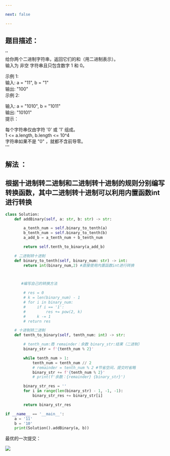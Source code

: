 ```yaml
---

next: false

---
```




<BlogInfo id="1332"/>

## **题目描述：**  


''  
给你两个二进制字符串，返回它们的和（用二进制表示）。  
输入为 非空 字符串且只包含数字 1 和 0。

示例 1:  
输入: a = "11", b = "1"  
输出: "100"  
示例 2:

输入: a = "1010", b = "1011"  
输出: "10101"  
提示：

每个字符串仅由字符 '0' 或 '1' 组成。  
1 <= a.length, b.length <= 10^4  
字符串如果不是 "0" ，就都不含前导零。  
'''

## **解法** ：

## 根据十进制转二进制和二进制转十进制的规则分别编写转换函数，其中二进制转十进制可以利用内置函数int进行转换

```python
class Solution:  
    def addBinary(self, a: str, b: str) -> str:

        a_tenth_num = self.binary_to_tenth(a)  
        b_tenth_num = self.binary_to_tenth(b)  
        a_add_b = a_tenth_num + b_tenth_num

        return self.tenth_to_binary(a_add_b)

    # 二进制转十进制  
    def binary_to_tenth(self, binary_num: str) -> int:  
        return int(binary_num,2) #直接使用内置函数int进行转换

       

       #编写自己的转换方法

        # res = 0  
        # k = len(binary_num) - 1  
        # for i in binary_num:  
        #     if i == '1':  
        #         res += pow(2, k)  
        #     k -= 1  
        # return res

    # 十进制转二进制  
    def tenth_to_binary(self, tenth_num: int) -> str:

        # tenth_num:商 remainder：余数 binary_str:结果（二进制）  
        binary_str = f'{tenth_num % 2}'

        while tenth_num > 1:  
            tenth_num = tenth_num // 2  
            # remainder = tenth_num % 2 #节省空间，提交时省略  
            binary_str += f'{tenth_num % 2}'  
            # print(f'余数：{remainder} {binary_str}')

        binary_str_res = ''  
        for i in range(len(binary_str) - 1, -1, -1):  
            binary_str_res += binary_str[i]

        return binary_str_res

if __name__ == '__main__':  
    a = '11'  
    b = '10'  
    print(Solution().addBinary(a, b))

```

最优的一次提交：

![](http://www.lll.plus/media/image/2022/02/03/image-20220203150426-2.png)





<ActionBox />
